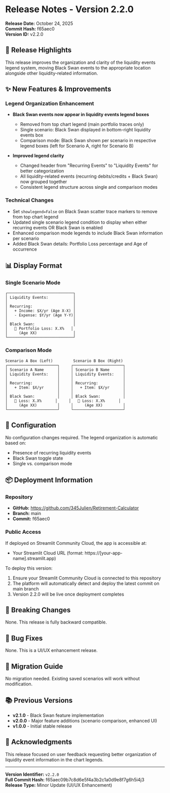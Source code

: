 # Release Notes - Version 2.2.0

**Release Date:** October 24, 2025  
**Commit Hash:** f65aec0  
**Version ID:** v2.2.0

## 🎯 Release Highlights

This release improves the organization and clarity of the liquidity events legend system, moving Black Swan events to the appropriate location alongside other liquidity-related information.

## ✨ New Features & Improvements

### Legend Organization Enhancement
- **Black Swan events now appear in liquidity events legend boxes**
  - Removed from top chart legend (main portfolio traces only)
  - Single scenario: Black Swan displayed in bottom-right liquidity events box
  - Comparison mode: Black Swan shown per scenario in respective legend boxes (left for Scenario A, right for Scenario B)
  
- **Improved legend clarity**
  - Changed header from "Recurring Events" to "Liquidity Events" for better categorization
  - All liquidity-related events (recurring debits/credits + Black Swan) now grouped together
  - Consistent legend structure across single and comparison modes

### Technical Changes
- Set `showlegend=False` on Black Swan scatter trace markers to remove from top chart legend
- Updated single scenario legend condition to display when either recurring events OR Black Swan is enabled
- Enhanced comparison mode legends to include Black Swan information per scenario
- Added Black Swan details: Portfolio Loss percentage and Age of occurrence

## 📊 Display Format

### Single Scenario Mode
```
┌─────────────────────────────┐
│ Liquidity Events:           │
│                             │
│ Recurring:                  │
│   + Income: $X/yr (Age X-X) │
│   - Expense: $Y/yr (Age Y-Y)│
│                             │
│ Black Swan:                 │
│   🦢 Portfolio Loss: X.X%   │
│     (Age XX)                │
└─────────────────────────────┘
```

### Comparison Mode
```
Scenario A Box (Left)         Scenario B Box (Right)
┌──────────────────────┐     ┌──────────────────────┐
│ Scenario A Name      │     │ Scenario B Name      │
│ Liquidity Events:    │     │ Liquidity Events:    │
│                      │     │                      │
│ Recurring:           │     │ Recurring:           │
│   + Item: $X/yr      │     │   + Item: $X/yr      │
│                      │     │                      │
│ Black Swan:          │     │ Black Swan:          │
│   🦢 Loss: X.X%      │     │   🦢 Loss: X.X%      │
│     (Age XX)         │     │     (Age XX)         │
└──────────────────────┘     └──────────────────────┘
```

## 🔧 Configuration

No configuration changes required. The legend organization is automatic based on:
- Presence of recurring liquidity events
- Black Swan toggle state
- Single vs. comparison mode

## 📦 Deployment Information

### Repository
- **GitHub:** https://github.com/345Julien/Retirement-Calculator
- **Branch:** main
- **Commit:** f65aec0

### Public Access
If deployed on Streamlit Community Cloud, the app is accessible at:
- Your Streamlit Cloud URL (format: https://[your-app-name].streamlit.app)

To deploy this version:
1. Ensure your Streamlit Community Cloud is connected to this repository
2. The platform will automatically detect and deploy the latest commit on main branch
3. Version 2.2.0 will be live once deployment completes

## 📝 Breaking Changes

None. This release is fully backward compatible.

## 🐛 Bug Fixes

None. This is a UI/UX enhancement release.

## 🔄 Migration Guide

No migration needed. Existing saved scenarios will work without modification.

## 📚 Previous Versions

- **v2.1.0** - Black Swan feature implementation
- **v2.0.0** - Major feature additions (scenario comparison, enhanced UI)
- **v1.0.0** - Initial stable release

## 🙏 Acknowledgments

This release focused on user feedback requesting better organization of liquidity event information in the chart legends.

---

**Version Identifier:** `v2.2.0`  
**Full Commit Hash:** f65aec09b7c8d6e5f4a3b2c1a0d9e8f7g6h5i4j3  
**Release Type:** Minor Update (UI/UX Enhancement)
